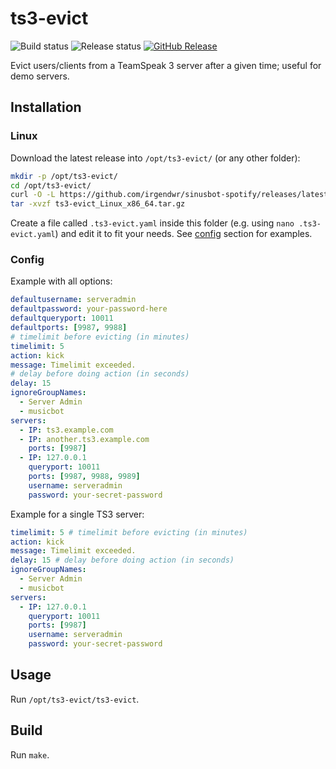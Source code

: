 # ts3-evict

![Build status](https://github.com/irgendwr/ts3-evict/workflows/build/badge.svg)
![Release status](https://github.com/irgendwr/ts3-evict/workflows/release/badge.svg)
[![GitHub Release](https://img.shields.io/github/release/irgendwr/ts3-evict.svg)](https://github.com/irgendwr/ts3-evict/releases)

Evict users/clients from a TeamSpeak 3 server after a given time; useful for demo servers.

## Installation

### Linux

Download the latest release into `/opt/ts3-evict/` (or any other folder):

```bash
mkdir -p /opt/ts3-evict/
cd /opt/ts3-evict/
curl -O -L https://github.com/irgendwr/sinusbot-spotify/releases/latest/download/ts3-evict_Linux_x86_64.tar.gz
tar -xvzf ts3-evict_Linux_x86_64.tar.gz
```

Create a file called `.ts3-evict.yaml` inside this folder (e.g. using `nano .ts3-evict.yaml`) and edit it to fit your needs.
See [config](#config) section for examples.

### Config

Example with all options:

```yaml
defaultusername: serveradmin
defaultpassword: your-password-here
defaultqueryport: 10011
defaultports: [9987, 9988]
# timelimit before evicting (in minutes)
timelimit: 5
action: kick
message: Timelimit exceeded.
# delay before doing action (in seconds)
delay: 15
ignoreGroupNames:
  - Server Admin
  - musicbot
servers:
  - IP: ts3.example.com
  - IP: another.ts3.example.com
    ports: [9987]
  - IP: 127.0.0.1
    queryport: 10011
    ports: [9987, 9988, 9989]
    username: serveradmin
    password: your-secret-password
```

Example for a single TS3 server:

```yaml
timelimit: 5 # timelimit before evicting (in minutes)
action: kick
message: Timelimit exceeded.
delay: 15 # delay before doing action (in seconds)
ignoreGroupNames:
  - Server Admin
  - musicbot
servers:
  - IP: 127.0.0.1
    queryport: 10011
    ports: [9987]
    username: serveradmin
    password: your-secret-password
```

## Usage

Run `/opt/ts3-evict/ts3-evict`.

## Build

Run `make`.

